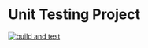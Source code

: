 # Unit Testing Project
[![build and test](https://github.com/LiamTownsley2/UnitTestingProject/actions/workflows/build-and-test.yml/badge.svg)](https://github.com/LiamTownsley2/UnitTestingProject/actions/workflows/build-and-test.yml)
